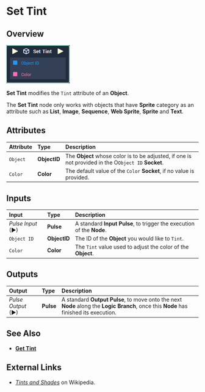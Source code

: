# Set Tint

## Overview

![The Set Tint Node.](../../../.gitbook/assets/set-tint.PNG)

**Set Tint** modifies the `Tint` attribute of an **Object**.

The **Set Tint** node only works with objects that have **Sprite** category as an attribute such as **List**, **Image**, **Sequence**, **Web Sprite**, **Sprite** and **Text**.

## Attributes

| Attribute | Type | Description |
| :--- | :--- | :--- |
| `Object` | **ObjectID** | The **Object** whose color is to be adjusted, if one is not provided in the O`Object ID` **Socket**. |
| `Color` | **Color** | The default value of the `Color` **Socket**, if no value is provided. |

## Inputs

| Input | Type | Description |
| :--- | :--- | :--- |
| _Pulse Input_ \(►\) | **Pulse** | A standard **Input Pulse**, to trigger the execution of the **Node**. |
| `Object ID` | **ObjectID** | The ID of the **Object** you would like to `Tint`. |
| `Color` | **Color** | The `Tint` value used to adjust the  color of the **Object**. |

## Outputs

| Output | Type | Description |
| :--- | :--- | :--- |
| _Pulse Output_ \(►\) | **Pulse** | A standard **Output Pulse**, to move onto the next **Node** along the **Logic Branch**, once this **Node** has finished its execution. |

## See Also

* [**Get Tint**](get-tint.md)

## External Links

* [_Tints and Shades_](https://en.wikipedia.org/wiki/Tints_and_shades) on Wikipedia.

